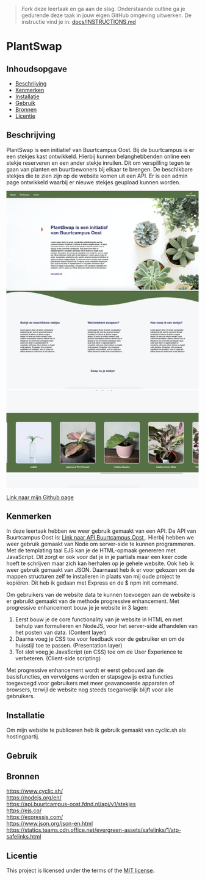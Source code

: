 > _Fork_ deze leertaak en ga aan de slag. Onderstaande outline ga je gedurende deze taak in jouw eigen GitHub omgeving uitwerken. De instructie vind je in: [docs/INSTRUCTIONS.md](docs/INSTRUCTIONS.md)

# PlantSwap

<!-- Geef je project een titel en schrijf in één zin wat het is -->

## Inhoudsopgave

* [Beschrijving](#beschrijving)
* [Kenmerken](#kenmerken)
* [Installatie](#installatie)
* [Gebruik](#gebruik)
* [Bronnen](#bronnen)
* [Licentie](#licentie)

## Beschrijving

<!-- In de Beschrijving staat hoe je project er uit ziet, hoe het werkt en wat je er mee kan. -->
PlantSwap is een initiatief van Buurtcampus Oost. Bij de buurtcampus is er een stekjes kast ontwikkeld. Hierbij kunnen
belanghebbenden online een stekje reserveren en een ander stekje inruilen. Dit om verspilling tegen te gaan van planten
en buurtbewoners bij elkaar te brengen. De beschikbare stekjes die te zien zijn op de website komen uit een API. Er is een admin page ontwikkeld waarbij er nieuwe
stekjes geupload kunnen worden. 

<!-- Voeg een mooie poster visual toe 📸 -->
![Alt Text](public/assets/visual-1.png)
![Alt Text](public/assets/visual-2.png)
![Alt Text](public/assets/visual-3.png)

<!-- Voeg een link toe naar Github Pages 🌐-->
[Link naar mijn Github page ](https://github.com/joelle78/the-web-is-for-everyone-interactive-functionality)

## Kenmerken

<!-- Bij Kenmerken staat welke technieken zijn gebruikt en hoe. Wat is de HTML structuur? Wat zijn de belangrijkste dingen in CSS? Wat is er met Javascript gedaan en hoe? Misschien heb je een framwork of library gebruikt? -->
In deze leertaak hebben we weer gebruik gemaakt van een API. De API van Buurtcampus Oost
is: [Link naar API Buurtcampus Oost ](https://api.buurtcampus-oost.fdnd.nl/api/v1/stekjes). Hierbij hebben we weer
gebruik gemaakt van Node om server-side te kunnen programmeren. Met de templating taal EJS kan je de HTML-opmaak
genereren met JavaScript. Dit zorgt er ook voor dat je in je partials maar een keer code hoeft te schrijven maar zich
kan herhalen op je gehele website. Ook heb ik weer gebruik gemaakt van JSON. Daarnaast heb ik er voor gekozen om de
mappen structuren zelf te installeren in plaats van mij oude project te kopiëren. Dit heb ik gedaan met Express en de $
npm init command.

Om gebruikers van de website data te kunnen toevoegen aan de website is er gebruikt gemaakt van de methode progressive
enhancement. Met progressive enhancement bouw je je website in 3 lagen:

1. Eerst bouw je de core functionality van je website in HTML en met behulp van formulieren en NodeJS, voor het
   server-side afhandelen van het posten van data. (Content layer)
2. Daarna voeg je CSS toe voor feedback voor de gebruiker en om de huisstijl toe te passen. (Presentation layer)
3. Tot slot voeg je JavaScript (en CSS) toe om de User Experience te verbeteren. (Client-side scripting)

Met progressive enhancement wordt er eerst gebouwd aan de basisfuncties, en vervolgens worden er stapsgewijs extra
functies toegevoegd voor gebruikers met meer geavanceerde apparaten of browsers, terwijl de website nog steeds
toegankelijk blijft voor alle gebruikers.

## Installatie

Om mijn website te publiceren heb ik gebruik gemaakt van cyclic.sh als hostingpartij.

## Gebruik

## Bronnen

https://www.cyclic.sh/ <br>
https://nodejs.org/en/ <br>
https://api.buurtcampus-oost.fdnd.nl/api/v1/stekjes<br>
https://ejs.co/ <br>
https://expressjs.com/ <br>
https://www.json.org/json-en.html <br>
https://statics.teams.cdn.office.net/evergreen-assets/safelinks/1/atp-safelinks.html <br>

## Licentie

This project is licensed under the terms of the [MIT license](./LICENSE).
